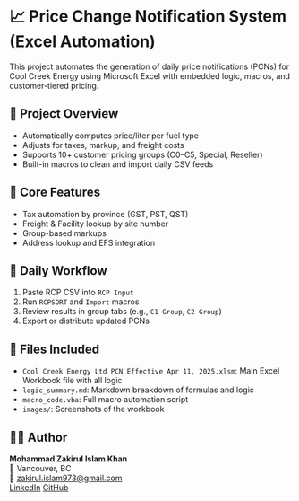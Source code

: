 # 📈 Price Change Notification System (Excel Automation)

This project automates the generation of daily price notifications (PCNs) for Cool Creek Energy using Microsoft Excel with embedded logic, macros, and customer-tiered pricing.

## 💼 Project Overview
- Automatically computes price/liter per fuel type
- Adjusts for taxes, markup, and freight costs
- Supports 10+ customer pricing groups (C0–C5, Special, Reseller)
- Built-in macros to clean and import daily CSV feeds

## 🧠 Core Features
- Tax automation by province (GST, PST, QST)
- Freight & Facility lookup by site number
- Group-based markups
- Address lookup and EFS integration

## 🔁 Daily Workflow
1. Paste RCP CSV into `RCP Input`
2. Run `RCPSORT` and `Import` macros
3. Review results in group tabs (e.g., `C1 Group`, `C2 Group`)
4. Export or distribute updated PCNs

## 📂 Files Included
- `Cool Creek Energy Ltd PCN Effective Apr 11, 2025.xlsm`: Main Excel Workbook file with all logic
- `logic_summary.md`: Markdown breakdown of formulas and logic
- `macro_code.vba`: Full macro automation script
- `images/`: Screenshots of the workbook

## 👨‍💼 Author
**Mohammad Zakirul Islam Khan**  
📍 Vancouver, BC  
📧 zakirul.islam973@gmail.com  
[LinkedIn](https://www.linkedin.com/in/mzik)
[GitHub](https://github.com/data-analyst-portfolio-web)
